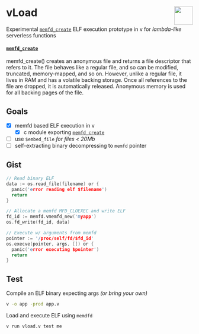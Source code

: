
# <img style="float: right;"  src="https://blog.vlang.io/images/veasel.webp" width=50 > vLoad

Experimental [`memfd_create`](https://man7.org/linux/man-pages/man2/memfd_create.2.html) ELF execution prototype in v for _lambda-like_ serverless functions

#### [`memfd_create`](https://man7.org/linux/man-pages/man2/memfd_create.2.html)
memfd_create() creates an anonymous file and returns a file
       descriptor that refers to it.  The file behaves like a regular
       file, and so can be modified, truncated, memory-mapped, and so
       on.  However, unlike a regular file, it lives in RAM and has a
       volatile backing storage.  Once all references to the file are
       dropped, it is automatically released.  Anonymous memory is used
       for all backing pages of the file. 

## Goals
- [x] memfd based ELF execution in v
  - [x] c module exporting [`memfd_create`](https://man7.org/linux/man-pages/man2/memfd_create.2.html)
- [ ] use `$embed_file` _for files < 20Mb_
- [ ] self-extracting binary decompressing to `memfd` pointer

## Gist
```c
// Read binary ELF
data := os.read_file(filename) or {
  panic('error reading elf $filename')
  return
}

// Allocate a memfd MFD_CLOEXEC and write ELF
fd_id := memfd.vmemfd_new('myapp')
os.fd_write(fd_id, data)	

// Execute w/ arguments from memfd
pointer := '/proc/self/fd/$fd_id'
os.execve(pointer, args, []) or {
  panic('error executing $pointer')
  return
}
```

## Test
Compile an ELF binary expecting args _(or bring your own)_
```bash
v -o app -prod app.v
```

Load and execute ELF using `memdfd` 
```bash
v run vload.v test me
```

